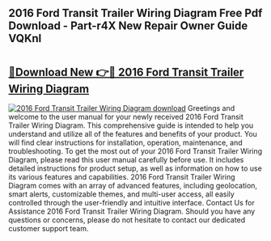 ## 2016 Ford Transit Trailer Wiring Diagram Free Pdf Download - Part-r4X New Repair Owner Guide VQKnl

# <h2><a href="http://dflkidc.blite.top/?on=2016+Ford+Transit+Trailer+Wiring+Diagram">🔗Download New 👉🔴 2016 Ford Transit Trailer Wiring Diagram</a></h2>

[![2016 Ford Transit Trailer Wiring Diagram download](https://i.imgur.com/lujVjoI.png)](http://dflkidc.blite.top/?on=2016+Ford+Transit+Trailer+Wiring+Diagram)
Greetings and welcome to the user manual for your newly received 2016 Ford Transit Trailer Wiring Diagram. This comprehensive guide is intended to help you understand and utilize all of the features and benefits of your product. You will find clear instructions for installation, operation, maintenance, and troubleshooting. To get the most out of your 2016 Ford Transit Trailer Wiring Diagram, please read this user manual carefully before use. It includes detailed instructions for product setup, as well as information on how to use its various features and capabilities. 2016 Ford Transit Trailer Wiring Diagram comes with an array of advanced features, including geolocation, smart alerts, customizable themes, and multi-user access, all easily controlled through the user-friendly and intuitive interface. Contact Us for Assistance 2016 Ford Transit Trailer Wiring Diagram. Should you have any questions or concerns, please do not hesitate to contact our dedicated customer support team.
